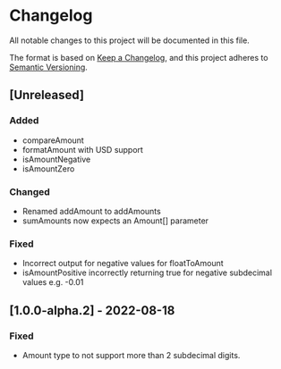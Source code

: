 # Changelog

All notable changes to this project will be documented in this file.

The format is based on [Keep a Changelog](https://keepachangelog.com/en/1.0.0/),
and this project adheres to [Semantic Versioning](https://semver.org/spec/v2.0.0.html).

## [Unreleased]

### Added

- compareAmount
- formatAmount with USD support
- isAmountNegative
- isAmountZero

### Changed

- Renamed addAmount to addAmounts
- sumAmounts now expects an Amount[] parameter

### Fixed

- Incorrect output for negative values for floatToAmount
- isAmountPositive incorrectly returning true for negative subdecimal values e.g. -0.01

## [1.0.0-alpha.2] - 2022-08-18

### Fixed

- Amount type to not support more than 2 subdecimal digits.
